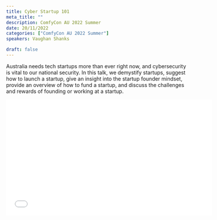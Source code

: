 ```yaml
---
title: Cyber Startup 101
meta_title: ""
description: ComfyCon AU 2022 Summer
date: 20/11/2022
categories: ["ComfyCon AU 2022 Summer"]
speakers: Vaughan Shanks

draft: false
---
```

Australia needs tech startups more than ever right now, and cybersecurity is vital to our national security. In this talk, we demystify startups, suggest how to launch a startup, give an insight into the startup founder mindset, provide an overview of how to fund a startup, and discuss the challenges and rewards of founding or working at a startup.

<iframe width="560" height="315" src="None" title="YouTube video player" frameborder="0" allow="accelerometer; autoplay; clipboard-write; encrypted-media; gyroscope; picture-in-picture; web-share" allowfullscreen></iframe>